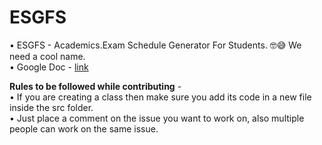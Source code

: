# ESGFS

• ESGFS - Academics.Exam Schedule Generator For Students. 🤓😅 We need a cool name.<br/>
• Google Doc - [link](https://docs.google.com/document/d/1FH8NuSXVpzHmYYtKzLB0ViCB7Rpw5jpsUXfR51R-CVA/edit)<br/>

**Rules to be followed while contributing** -<br/>
• If you are creating a class then make sure you add its code in a new file inside the src folder.<br/>
• Just place a comment on the issue you want to work on, also multiple people can work on the same issue.
